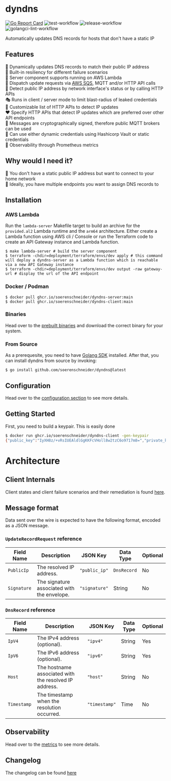 # dyndns
[![Go Report Card](https://goreportcard.com/badge/github.com/soerenschneider/dyndns)](https://goreportcard.com/report/github.com/soerenschneider/dyndns)
![test-workflow](https://github.com/soerenschneider/dyndns/actions/workflows/test.yaml/badge.svg)
![release-workflow](https://github.com/soerenschneider/dyndns/actions/workflows/release-container.yaml/badge.svg)
![golangci-lint-workflow](https://github.com/soerenschneider/dyndns/actions/workflows/golangci-lint.yaml/badge.svg)

Automatically updates DNS records for hosts that don't have a static IP

## Features

📣 Dynamically updates DNS records to match their public IP address<br/>
🏰 Built-in resiliency for different failure scenarios<br/>
🚢 Server component supports running on AWS Lambda<br/>
🚀 Dispatch update requests via [AWS SQS](https://aws.amazon.com/sqs/), MQTT and/or HTTP API calls<br/>
🚏 Detect public IP address by network interface's status or by calling HTTP APIs<br/>
🎭 Runs in client / server mode to limit blast-radius of leaked credentials<br/>
🔧 Customizable list of HTTP APIs to detect IP updates<br/>
❤️ Specify HTTP APIs that detect IP updates which are preferred over other API endpoints<br/>
🔐 Messages are cryptographically signed, therefore public MQTT brokers can be used<br/>
🔑 Can use either dynamic credentials using Hashicorp Vault or static credentials<br/>
🔭 Observability through Prometheus metrics

## Why would I need it?

📌 You don't have a static public IP address but want to connect to your home network<br/>
🤹 Ideally, you have multiple endpoints you want to assign DNS records to<br/>

## Installation

### AWS Lambda
Run the `lambda-server` Makefile target to build an archive for the `provided.al2` Lambda runtime and the `arm64` architecture. Either create a Lambda function using AWS cli / Console or run the Terraform code to create an API Gateway instance and Lambda function.

```shell
$ make lambda-server # build the server component
$ terraform -chdir=deployment/terraform/envs/dev apply # this command will deploy a dyndns-server as a Lambda function which is reachable via a new API Gateway instance
$ terraform -chdir=deployment/terraform/envs/dev output -raw gateway-url # display the url of the API endpoint
```

### Docker / Podman
```shell
$ docker pull ghcr.io/soerenschneider/dyndns-server:main
$ docker pull ghcr.io/soerenschneider/dyndns-client:main
```

### Binaries
Head over to the [prebuilt binaries](https://github.com/soerenschneider/dyndns/releases) and download the correct binary for your system.

### From Source
As a prerequesite, you need to have [Golang SDK](https://go.dev/dl/) installed. After that, you can install dyndns from source by invoking:
```text
$ go install github.com/soerenschneider/dyndns@latest
```

## Configuration

Head over to the [configuration section](docs/configuration.md) to see more details.


## Getting Started

First, you need to build a keypair. This is easily done
```bash
$ docker run ghcr.io/soerenschneider/dyndns-client -gen-keypair
{"public_key":"IyXH8z/+vRsIUEAldlGgKKFcVHoll8w2tzC6o9717m8=","private_key":"h7jrhYupN0LVPnVWqFun6sN+bWNr0B0mh7/mgRaKnhsjJcfzP/69GwhQQCV2UaAooVxUeiWXzDa3MLqj3vXubw=="}
```

# Architecture

## Client Internals
Client states and client failure scenarios and their remediation is found [here](docs/client.md).

## Message format

Data sent over the wire is expected to have the following format, encoded as a JSON message.

### `UpdateRecordRequest` reference
| Field Name  | Description                                 | JSON Key      | Data Type   | Optional |
|-------------|---------------------------------------------|---------------|-------------|----------|
| `PublicIp`  | The resolved IP address.                    | `"public_ip"` | `DnsRecord` | No       |
| `Signature` | The signature associated with the envelope. | `"signature"` | String      | No       |

### `DnsRecord` reference
| Field Name  | Description                                           | JSON Key      | Data Type | Optional |
|-------------|-------------------------------------------------------|---------------|-----------|----------|
| `IpV4`      | The IPv4 address (optional).                          | `"ipv4"`      | String    | Yes      |
| `IpV6`      | The IPv6 address (optional).                          | `"ipv6"`      | String    | Yes      |
| `Host`      | The hostname associated with the resolved IP address. | `"host"`      | String    | No       |
| `Timestamp` | The timestamp when the resolution occurred.           | `"timestamp"` | Time      | No       |


## Observability
Head over to the [metrics](docs/metrics.md) to see more details.

## Changelog
The changelog can be found [here](CHANGELOG.md)
